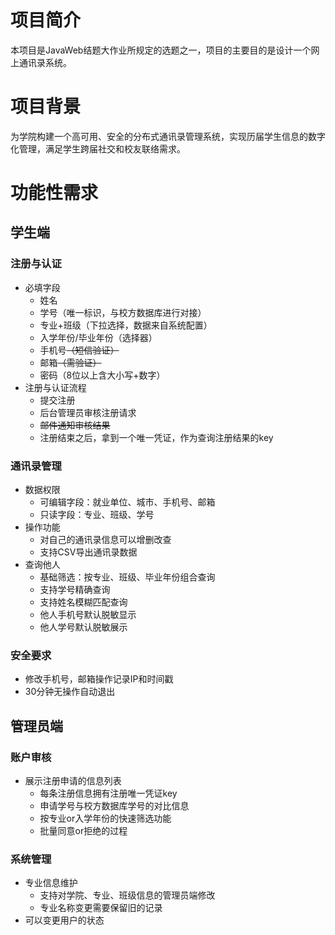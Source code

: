 # 项目简介
本项目是JavaWeb结题大作业所规定的选题之一，项目的主要目的是设计一个网上通讯录系统。
# 项目背景

为学院构建一个高可用、安全的分布式通讯录管理系统，实现历届学生信息的数字化管理，满足学生跨届社交和校友联络需求。

# 功能性需求

## 学生端

### 注册与认证

+ 必填字段
  - 姓名
  - 学号（唯一标识，与校方数据库进行对接）
  - 专业+班级（下拉选择，数据来自系统配置）
  - 入学年份/毕业年份（选择器）
  - 手机号~~（短信验证）~~
  - 邮箱~~（需验证）~~
  - 密码（8位以上含大小写+数字）
+ 注册与认证流程
  - 提交注册
  - 后台管理员审核注册请求
  - ~~邮件通知审核结果~~
  - 注册结束之后，拿到一个唯一凭证，作为查询注册结果的key

### 通讯录管理

+ 数据权限
  - 可编辑字段：就业单位、城市、手机号、邮箱
  - 只读字段：专业、班级、学号
+ 操作功能
  - 对自己的通讯录信息可以增删改查
  - 支持CSV导出通讯录数据
+ 查询他人
  - 基础筛选：按专业、班级、毕业年份组合查询
  - 支持学号精确查询
  - 支持姓名模糊匹配查询
  - 他人手机号默认脱敏显示
  - 他人学号默认脱敏展示

### 安全要求

+ 修改手机号，邮箱操作记录IP和时间戳
+ 30分钟无操作自动退出

## 管理员端

### 账户审核

+ 展示注册申请的信息列表
  - 每条注册信息拥有注册唯一凭证key
  - 申请学号与校方数据库学号的对比信息
  - 按专业or入学年份的快速筛选功能
  - 批量同意or拒绝的过程

### 系统管理

+ 专业信息维护
  - 支持对学院、专业、班级信息的管理员端修改
  - 专业名称变更需要保留旧的记录
+ 可以变更用户的状态




